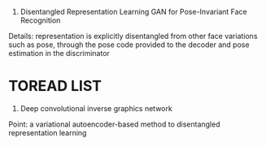 1. Disentangled Representation Learning GAN for Pose-Invariant Face Recognition

Details: representation is explicitly disentangled from other face variations such as pose, through the pose code provided to the decoder and pose estimation in the discriminator

# TOREAD LIST
1. Deep convolutional inverse graphics network

Point: a variational autoencoder-based method to disentangled representation learning
